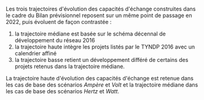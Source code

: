 Les trois trajectoires d'évolution des capacités d'échange construites dans le cadre du Bilan prévisionnel reposent sur un même point de passage en 2022, puis évoluent de façon contrastée : 

1. la trajectoire médiane est basée sur le schéma décennal de développement du réseau 2016
2. la trajectoire haute intègre les projets listés par le TYNDP 2016 avec un calendrier affiné
3. la trajectoire basse retient un développement différé de certains des projets retenus dans la trajectoire médiane.


La trajectoire haute d'évolution des capacités d'échange est retenue dans les cas de base des scénarios *Ampère* et *Volt* et la trajectoire médiane dans les cas de base des scénarios *Hertz* et *Watt*.  
